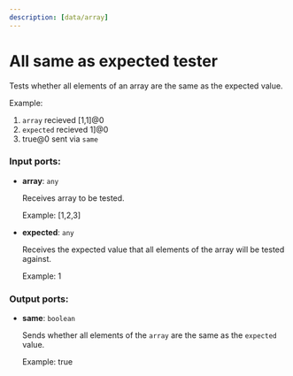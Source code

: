 ```yaml
---
description: [data/array]
---
```


# All same as expected tester

Tests whether all elements of an array are the same as the expected value.

Example:
1. `array` recieved  [1,1]@0  
2. `expected` recieved  1]@0  
3.  true@0 sent via `same`

### Input ports:

* __array__: ` any `

    Receives array to be tested.
    
    Example: 
    [1,2,3]


* __expected__: ` any `

    Receives the expected value that all elements of the array will be tested against.
    
    Example:
    1

### Output ports:

* __same__: ` boolean `

    Sends whether all elements of the `array` are the same as the `expected` value.
    
    Example:
    true

